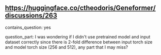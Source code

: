 ## https://huggingface.co/ctheodoris/Geneformer/discussions/263

contains_question: yes

question_part: I was wondering if I didn't use pretrained model and input dataset correctly since there is 2-fold difference between input torch size and model torch size (256 and 512), any part that I may miss?